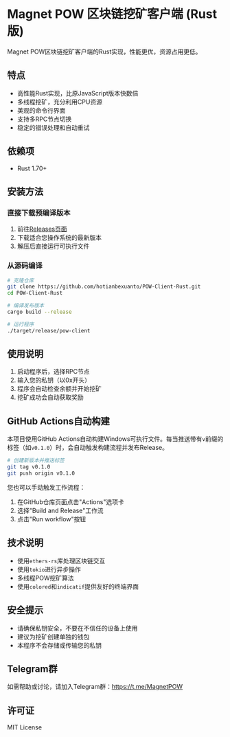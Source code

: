 # Magnet POW 区块链挖矿客户端 (Rust版)

Magnet POW区块链挖矿客户端的Rust实现，性能更优，资源占用更低。

## 特点

- 高性能Rust实现，比原JavaScript版本快数倍
- 多线程挖矿，充分利用CPU资源
- 美观的命令行界面
- 支持多RPC节点切换
- 稳定的错误处理和自动重试

## 依赖项

- Rust 1.70+

## 安装方法

### 直接下载预编译版本

1. 前往[Releases页面](https://github.com/hotianbexuanto/POW-Client-Rust/releases)
2. 下载适合您操作系统的最新版本
3. 解压后直接运行可执行文件

### 从源码编译

```bash
# 克隆仓库
git clone https://github.com/hotianbexuanto/POW-Client-Rust.git
cd POW-Client-Rust

# 编译发布版本
cargo build --release

# 运行程序
./target/release/pow-client
```

## 使用说明

1. 启动程序后，选择RPC节点
2. 输入您的私钥（以0x开头）
3. 程序会自动检查余额并开始挖矿
4. 挖矿成功会自动获取奖励

## GitHub Actions自动构建

本项目使用GitHub Actions自动构建Windows可执行文件。每当推送带有`v`前缀的标签（如`v0.1.0`）时，会自动触发构建流程并发布Release。

```bash
# 创建新版本并推送标签
git tag v0.1.0
git push origin v0.1.0
```

您也可以手动触发工作流程：
1. 在GitHub仓库页面点击"Actions"选项卡
2. 选择"Build and Release"工作流
3. 点击"Run workflow"按钮

## 技术说明

- 使用`ethers-rs`库处理区块链交互
- 使用`tokio`进行异步操作
- 多线程POW挖矿算法
- 使用`colored`和`indicatif`提供友好的终端界面

## 安全提示

- 请确保私钥安全，不要在不信任的设备上使用
- 建议为挖矿创建单独的钱包
- 本程序不会存储或传输您的私钥

## Telegram群

如需帮助或讨论，请加入Telegram群：https://t.me/MagnetPOW

## 许可证

MIT License 
